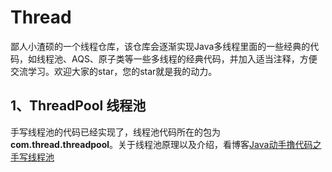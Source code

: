 # Thread

​		鄙人小渣硕的一个线程仓库，该仓库会逐渐实现Java多线程里面的一些经典的代码，如线程池、AQS、原子类等一些多线程的经典代码，并加入适当注释，方便交流学习。欢迎大家的star，您的star就是我的动力。

## 1、ThreadPool 线程池

​	手写线程池的代码已经实现了，线程池代码所在的包为**com.thread.threadpool**。关于线程池原理以及介绍，看博客[Java动手撸代码之手写线程池](https://blog.csdn.net/qq_34037358/article/details/113412745)

